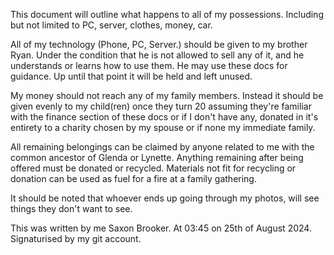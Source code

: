 This document will outline what happens to all of my possessions. Including but not limited to PC, server, clothes, money, car.

All of my technology (Phone, PC, Server.) should be given to my brother Ryan. Under the condition that he is not allowed to sell any of it, and he understands or learns how to use them. He may use these docs for guidance. Up until that point it will be held and left unused.

My money should not reach any of my family members. Instead it should be given evenly to my child(ren) once they turn 20 assuming they're familiar with the finance section of these docs or if I don't have any, donated in it's entirety to a charity chosen by my spouse or if none my immediate family.

All remaining belongings can be claimed by anyone related to me with the common ancestor of Glenda or Lynette. Anything remaining after being offered must be donated or recycled. Materials not fit for recycling or donation can be used as fuel for a fire at a family gathering.

It should be noted that whoever ends up going through my photos, will see things they don't want to see.

This was written by me Saxon Brooker. At 03:45 on 25th of August 2024. Signaturised by my git account.